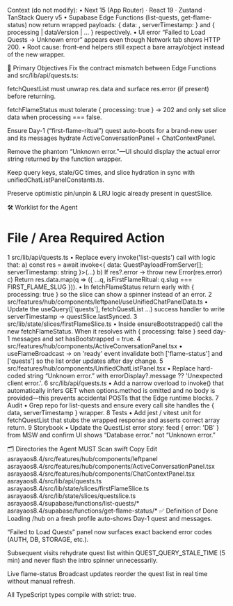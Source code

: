 Context (do not modify):
• Next 15 (App Router) · React 19 · Zustand · TanStack Query v5
• Supabase Edge Functions (list-quests, get-flame-status) now return wrapped payloads:
{ data: <rows>, serverTimestamp: <ISO> } and { processing | dataVersion | … } respectively.
• UI error “Failed to Load Quests → Unknown error” appears even though Network tab shows HTTP 200.
• Root cause: front-end helpers still expect a bare array/object instead of the new wrapper.

🔧 Primary Objectives
Fix the contract mismatch between Edge Functions and src/lib/api/quests.ts:

fetchQuestList must unwrap res.data and surface res.error (if present) before returning.

fetchFlameStatus must tolerate { processing: true } → 202 and only set slice data when processing === false.

Ensure Day-1 (“first-flame-ritual”) quest auto-boots for a brand-new user and its messages hydrate
ActiveConversationPanel + ChatContextPanel.

Remove the phantom “Unknown error.”—UI should display the actual error string returned by the function wrapper.

Keep query keys, stale/GC times, and slice hydration in sync with unifiedChatListPanelConstants.ts.

Preserve optimistic pin/unpin & LRU logic already present in questSlice.

🛠️ Worklist for the Agent
#	File / Area	Required Action
1	src/lib/api/quests.ts	• Replace every invoke<T>('list-quests') call with logic that:
a) const res = await invoke<{ data: QuestPayloadFromServer[]; serverTimestamp: string }>(...)
b) If res?.error → throw new Error(res.error)
c) Return res.data.map(q ⇒ ({ …q, isFirstFlameRitual: q.slug === FIRST_FLAME_SLUG })).
• In fetchFlameStatus return early with { processing: true } so the slice can show a spinner instead of an error.
2	src/features/hub/components/leftpanel/useUnifiedChatPanelData.ts	• Update the useQuery(['quests'], fetchQuestList …) success handler to write serverTimestamp → questSlice.lastSynced.
3	src/lib/state/slices/firstFlameSlice.ts	• Inside ensureBootstrapped() call the new fetchFlameStatus. When it resolves with { processing: false } seed day-1 messages and set hasBootstrapped = true.
4	src/features/hub/components/ActiveConversationPanel.tsx	• useFlameBroadcast → on 'ready' event invalidate both ['flame-status'] and ['quests'] so the list order updates after day change.
5	src/features/hub/components/UnifiedChatListPanel.tsx	• Replace hard-coded string “Unknown error.” with errorDisplay?.message ?? 'Unexpected client error.'.
6	src/lib/api/quests.ts	• Add a narrow overload to invoke() that automatically infers GET when options.method is omitted and no body is provided—this prevents accidental POSTs that the Edge runtime blocks.
7	Audit	• Grep repo for list-quests and ensure every call site handles the { data, serverTimestamp } wrapper.
8	Tests	• Add jest / vitest unit for fetchQuestList that stubs the wrapped response and asserts correct array return.
9	Storybook	• Update the QuestList error story: feed { error: 'DB' } from MSW and confirm UI shows “Database error.” not “Unknown error.”

🗂️ Directories the Agent MUST Scan
swift
Copy
Edit
asrayaos8.4/src/features/hub/components/leftpanel
asrayaos8.4/src/features/hub/components/ActiveConversationPanel.tsx
asrayaos8.4/src/features/hub/components/ChatContextPanel.tsx
asrayaos8.4/src/lib/api/quests.ts
asrayaos8.4/src/lib/state/slices/firstFlameSlice.ts
asrayaos8.4/src/lib/state/slices/questslice.ts
asrayaos8.4/supabase/functions/list-quests/*
asrayaos8.4/supabase/functions/get-flame-status/*
✅ Definition of Done
Loading /hub on a fresh profile auto-shows Day-1 quest and messages.

“Failed to Load Quests” panel now surfaces exact backend error codes (AUTH, DB, STORAGE, etc.).

Subsequent visits rehydrate quest list within QUEST_QUERY_STALE_TIME (5 min) and never flash the intro spinner unnecessarily.

Live flame-status Broadcast updates reorder the quest list in real time without manual refresh.

All TypeScript types compile with strict: true.
